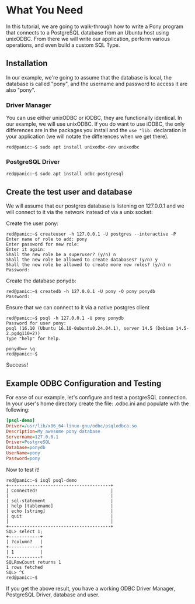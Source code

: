 # What You Need

In this tutorial, we are going to walk-through how to write a Pony program that connects to a PostgreSQL database from an Ubuntu host using unixODBC. From there we will write our application, perform various operations, and even build a custom SQL Type.

## Installation

In our example, we're going to assume that the database is local, the database is called "pony", and the username and password to access it are also "pony".

### Driver Manager

You can use either unixODBC or iODBC, they are functionally identical. In our example, we will use unixODBC. If you do want to use iODBC, the only differences are in the packages you install and the `use "lib:` declaration in your application (we will notate the differences when we get there).

```shell
red@panic:~$ sudo apt install unixodbc-dev unixodbc
```

### PostgreSQL Driver

```shell
red@panic:~$ sudo apt install odbc-postgresql
```

## Create the test user and database

We will assume that our postgres database is listening on 127.0.0.1 and we will connect to it via the network instead of via a unix socket:

Create the user pony:

```shell
red@panic:~$ createuser -h 127.0.0.1 -U postgres --interactive -P
Enter name of role to add: pony
Enter password for new role:
Enter it again:
Shall the new role be a superuser? (y/n) n
Shall the new role be allowed to create databases? (y/n) y
Shall the new role be allowed to create more new roles? (y/n) n
Password:
```

Create the database ponydb:

```shell
red@panic:~$ createdb -h 127.0.0.1 -U pony -O pony ponydb
Password:
```

Ensure that we can connect to it via a native postgres client

```shell
red@panic:~$ psql -h 127.0.0.1 -U pony ponydb
Password for user pony:
psql (16.10 (Ubuntu 16.10-0ubuntu0.24.04.1), server 14.5 (Debian 14.5-2.pgdg110+2))
Type "help" for help.

ponydb=> \q
red@panic:~$
```

Success!

## Example ODBC Configuration and Testing

For ease of our example, let's configure and test a postgreSQL connection. In your user's home directory create the file: .odbc.ini and populate with the following:

```ini
[psql-demo]
Driver=/usr/lib/x86_64-linux-gnu/odbc/psqlodbca.so
Description=My awesome pony database
Servername=127.0.0.1
Driver=PostgreSQL
Database=ponydb
UserName=pony
Password=pony
```

Now to test it!

```shell
red@panic:~$ isql psql-demo
+---------------------------------------+
| Connected!                            |
|                                       |
| sql-statement                         |
| help [tablename]                      |
| echo [string]                         |
| quit                                  |
|                                       |
+---------------------------------------+
SQL> select 1;
+------------+
| ?column?   |
+------------+
| 1          |
+------------+
SQLRowCount returns 1
1 rows fetched
SQL> ^C
red@panic:~$
```

If you get the above result, you have a working ODBC Driver Manager, PostgreSQL Driver, database and user.
